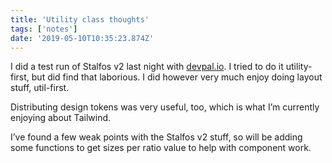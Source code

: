 ```yaml
---
title: 'Utility class thoughts'
tags: ['notes'] 
date: '2019-05-10T10:35:23.874Z'
---
```

I did a test run of Stalfos v2 last night with [devpal.io](https://devpal.io). I tried to do it utility-first, but did find that laborious. I did however very much enjoy doing layout stuff, util-first.

Distributing design tokens was very useful, too, which is what I’m currently enjoying about Tailwind.

I’ve found a few weak points with the Stalfos v2 stuff, so will be adding some functions to get sizes per ratio value to help with component work.
